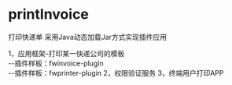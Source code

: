 # printInvoice
打印快递单
采用Java动态加载Jar方式实现插件应用  

1，应用框架-打印某一快递公司的模板     
    --插件样板：fwinvoice-plugin     
    --插件样板：fwprinter-plugin 
2，权限验证服务 
3，终端用户打印APP
